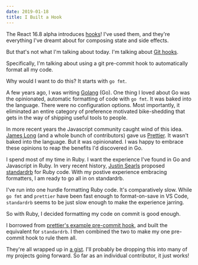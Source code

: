 ```yaml
---
date: 2019-01-18
title: I Built a Hook
---
```


The React 16.8 alpha introduces [hooks][]!
I've used them, and they're everything I've dreamt about for composing state and side effects.

But that's not what I'm talking about today.
I'm talking about [Git hooks][].

Specifically, I'm talking about using a git pre-commit hook to automatically format all my code.

Why would I want to do this? It starts with `go fmt`.

A few years ago, I was writing [Golang][] (Go).
One thing I loved about Go was the opinionated, automatic formatting of code with `go fmt`.
It was baked into the language.
There were no configuration options.
Most importantly, it eliminated an entire category of preference motivated bike-shedding that gets in the way of shipping useful tools to people.

In more recent years the Javascript community caught wind of this idea.
[James Long][] (and a whole bunch of contributors) gave us [Prettier][].
It wasn't baked into the language.
But it was opinionated.
I was happy to embrace these opinions to reap the benefits I'd discovered in Go.

I spend most of my time in Ruby.
I want the experience I've found in Go and Javascript in Ruby.
In very recent history, [Justin Searls][] proposed [standardrb][] for Ruby code.
With my postive experience embracing formatters, I am ready to go all in on standardrb.

I've run into one hurdle formatting Ruby code.
It's comparatively slow.
While `go fmt` and `prettier` have been fast enough to format-on-save in VS Code, `standardrb` seems to be just slow enough to make the experience jarring.

So with Ruby, I decided formatting my code on commit is good enough.

I borrowed from [prettier's example pre-commit hook][], and built the equivalent for `standardrb`.
I then combined the two to make my one pre-commit hook to rule them all.

They're all wrapped up in [a gist][].
I'll probably be dropping this into many of my projects going forward.
So far as an individual contributor, it just works!

[hooks]: https://reactjs.org/docs/hooks-intro.html
[git hooks]: https://git-scm.com/book/en/v2/Customizing-Git-Git-Hooks
[golang]: http://golang.org
[prettier]: http://golang.org
[test double]: https://testdouble.com
[justin searls]: https://mobile.twitter.com/searls
[standardrb]: https://github.com/testdouble/standard
[james long]: https://mobile.twitter.com/jlongster
[prettier's example pre-commit hook]: https://prettier.io/docs/en/precommit.html#option-5-bash-script
[a gist]: https://gist.github.com/danott/25c2bcb76697747f8ada23bd7c1d52d0
